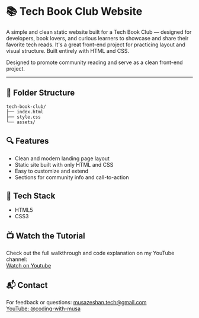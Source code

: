 # 📚 Tech Book Club Website

A simple and clean static website built for a Tech Book Club — designed for developers, book lovers, and curious learners to showcase and share their favorite tech reads. It's a great front-end project for practicing layout and visual structure. Built entirely with HTML and CSS.

Designed to promote community reading and serve as a clean front-end project.

---

## 📁 Folder Structure
```
tech-book-club/
├── index.html
├── style.css
└── assets/
```

## 🔍 Features

- Clean and modern landing page layout
- Static site built with only HTML and CSS
- Easy to customize and extend
- Sections for community info and call-to-action


## 🚀 Tech Stack

- HTML5  
- CSS3  


## 📺 Watch the Tutorial

Check out the full walkthrough and code explanation on my YouTube channel:  
[Watch on Youtube](https://youtube.com/@CodingwithMusa)


## 📬 Contact

For feedback or questions:
musazeshan.tech@gmail.com  
[YouTube: @coding-with-musa](https://youtube.com/@coding-with-musa)

